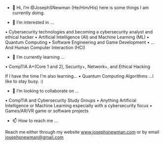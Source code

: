 - 👋 Hi, I’m @JosephSNewman (He/Him/His) here is some things I am currently doing.

- 👀 I’m interested in ...

•	Cybersecurity technologies and becoming a cybersecurity analyst and ethical hacker
•	Artificial Intelligence (AI) and Machine Learning (ML)
•	Quantum Computing
•	Software Engineering and Game Development 
•	…And Human Computer Interaction (HCI)

- 🌱 I’m currently learning ... 

•	CompTIA A+(Core 1 and 2), Security+, Network+, and Ethical Hacking

If I have the time I'm also learning...
• Quantum Computing Algorithms 
    ...I like to stay busy. :)

- 💞️ I’m looking to collaborate on ...

• CompTIA and Cybersecurity Study Groups
•	Anything Artificial Intelligence or Machine Learning especially with a cybersecurity focus
•	Games/AR/VR game or software projects

- 📫 How to reach me ...

Reach me either through my website www.josephsnewman.com or by email josephsnewman@gmail.com 


<!---
JosephSNewman/JosephSNewman is a ✨ special ✨ repository because its `README.md` (this file) appears on your GitHub profile.
You can click the Preview link to take a look at your changes.
--->

